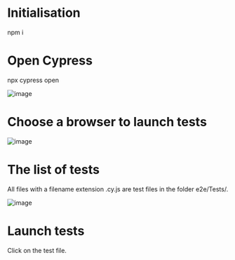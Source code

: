 # Initialisation 
npm i

# Open Cypress 
npx cypress open 

![image](http://joxi.ru/l2ZG3WOtl1yZ4A)

# Choose a browser to launch tests

![image](http://joxi.ru/eAOx5gQCvzKn1r)

# The list of tests 
All files with a filename extension .cy.js are test files in the folder e2e/Tests/.

![image](http://joxi.ru/4AkDZN4Tjg8BNr)

# Launch tests
Click on the test file.
